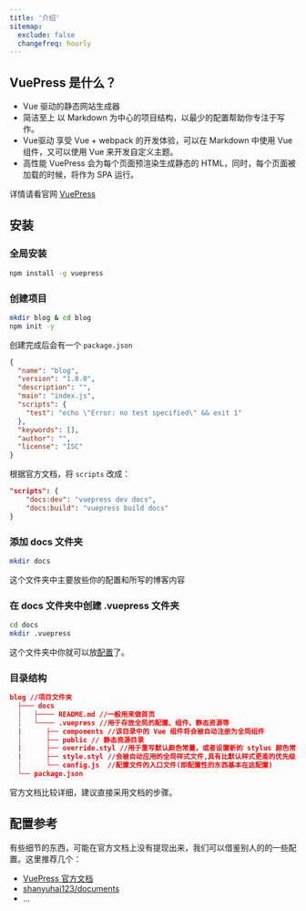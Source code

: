 ```yaml
---
title: '介绍'
sitemap:
  exclude: false
  changefreq: hourly
---
```


## VuePress 是什么？

* Vue 驱动的静态网站生成器
* 简洁至上
    以 Markdown 为中心的项目结构，以最少的配置帮助你专注于写作。
* Vue驱动
    享受 Vue + webpack 的开发体验，可以在 Markdown 中使用 Vue 组件，又可以使用 Vue 来开发自定义主题。
* 高性能
    VuePress 会为每个页面预渲染生成静态的 HTML，同时，每个页面被加载的时候，将作为 SPA 运行。

详情请看官网 [VuePress](https://vuepress.vuejs.org/zh/)

## 安装
### 全局安装

```sh
npm install -g vuepress
```

### 创建项目

```sh
mkdir blog & cd blog
npm init -y
```

创建完成后会有一个 `package.json`

```json
{
  "name": "blog",
  "version": "1.0.0",
  "description": "",
  "main": "index.js",
  "scripts": {
    "test": "echo \"Error: no test specified\" && exit 1"
  },
  "keywords": [],
  "author": "",
  "license": "ISC"
}
```

根据官方文档，将 `scripts` 改成：

```json
"scripts": {
    "docs:dev": "vuepress dev docs",
    "docs:build": "vuepress build docs"
}
```

### 添加 docs 文件夹

```sh
mkdir docs
```

这个文件夹中主要放些你的配置和所写的博客内容

### 在 docs 文件夹中创建 .vuepress 文件夹

```sh
cd docs
mkdir .vuepress
```

这个文件夹中你就可以放[配置](https://vuepress.vuejs.org/zh/config/)了。

### 目录结构

```json
blog //项目文件夹
  ├─── docs
  │   ├──── README.md //一般用来做首页
  │   └──── .vuepress //用于存放全局的配置、组件、静态资源等
  |      ├── components //该目录中的 Vue 组件将会被自动注册为全局组件
  │      ├── public // 静态资源目录
  |      ├── override.styl //用于重写默认颜色常量，或者设置新的 stylus 颜色常量。(定义的样式常量可以在vue组件中直接使用)
  |      ├── style.styl //会被自动应用的全局样式文件,具有比默认样式更高的优先级(需要覆盖的默认样式代码写在该文件里)
  │      └── config.js  //配置文件的入口文件(即配置性的东西基本在这配置)
  └── package.json
```

官方文档比较详细，建议直接采用文档的步骤。

## 配置参考

有些细节的东西，可能在官方文档上没有提现出来，我们可以借鉴别人的的一些配置。这里推荐几个：

* [VuePress 官方文档](https://github.com/vuejs/vuepress/blob/master/packages/docs/docs/README.md)
* [shanyuhai123/documents](https://github.com/shanyuhai123/documents)
* ...
